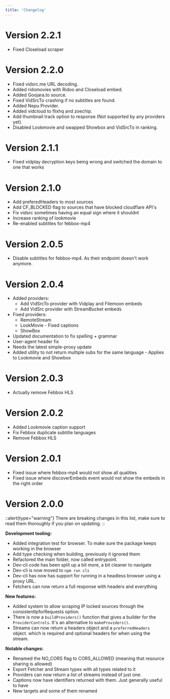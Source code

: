 ```yaml
---
title: 'Changelog'
---
```


# Version 2.2.1
- Fixed Closeload scraper

# Version 2.2.0
- Fixed vidsrc.me URL decoding.
- Added ridomovies with Ridoo and Closeload embed.
- Added Goojara.to source.
- Fixed VidSrcTo crashing if no subtitles are found.
- Added Nepu Provider.
- Added vidcloud to flixhq and zoechip.
- Add thumbnail track option to response (Not supported by any providers yet).
- Disabled Lookmovie and swapped Showbox and VidSrcTo in ranking.

# Version 2.1.1
 - Fixed vidplay decryption keys being wrong and switched the domain to one that works

# Version 2.1.0
 - Add preferedHeaders to most sources
 - Add CF_BLOCKED flag to sources that have blocked cloudflare API's
 - Fix vidsrc sometimes having an equal sign where it shouldnt
 - Increase ranking of lookmovie
 - Re-enabled subtitles for febbox-mp4 

# Version 2.0.5
- Disable subtitles for febbox-mp4. As their endpoint doesn't work anymore.

# Version 2.0.4
- Added providers:
  - Add VidSrcTo provider with Vidplay and Filemoon embeds
  - Add VidSrc provider with StreamBucket embeds
- Fixed providers:
  - RemoteStream
  - LookMovie - Fixed captions
  - ShowBox
- Updated documentation to fix spelling + grammar
- User-agent header fix
- Needs the latest simple-proxy update
- Added utility to not return multiple subs for the same language - Applies to Lookmovie and Showbox

# Version 2.0.3
- Actually remove Febbox HLS 

# Version 2.0.2
- Added Lookmovie caption support
- Fix Febbox duplicate subtitle languages
- Remove Febbox HLS

# Version 2.0.1
- Fixed issue where febbox-mp4 would not show all qualities
- Fixed issue where discoverEmbeds event would not show the embeds in the right order

# Version 2.0.0

::alert{type="warning"}
There are breaking changes in this list, make sure to read them thoroughly if you plan on updating.
::

**Development tooling:**
- Added integration test for browser. To make sure the package keeps working in the browser
- Add type checking when building, previously it ignored them
- Refactored the main folder, now called entrypoint.
- Dev-cli code has been split up a bit more, a bit cleaner to navigate
- Dev-cli is now moved to `npm run cli`
- Dev-cli has now has support for running in a headless browser using a proxy URL.
- Fetchers can now return a full response with headers and everything

**New features:**
- Added system to allow scraping IP locked sources through the consistentIpforRequests option.
- There is now a `buildProviders()` function that gives a builder for the `ProviderControls`. It's an alternative to `makeProviders()`.
- Streams can now return a headers object and a `preferredHeaders` object. which is required and optional headers for when using the stream.

**Notable changes:**
- Renamed the NO_CORS flag to CORS_ALLOWED (meaning that resource sharing is allowed)
- Export Fetcher and Stream types with all types related to it
- Providers can now return a list of streams instead of just one.
- Captions now have identifiers returned with them. Just generally useful to have
- New targets and some of them renamed
